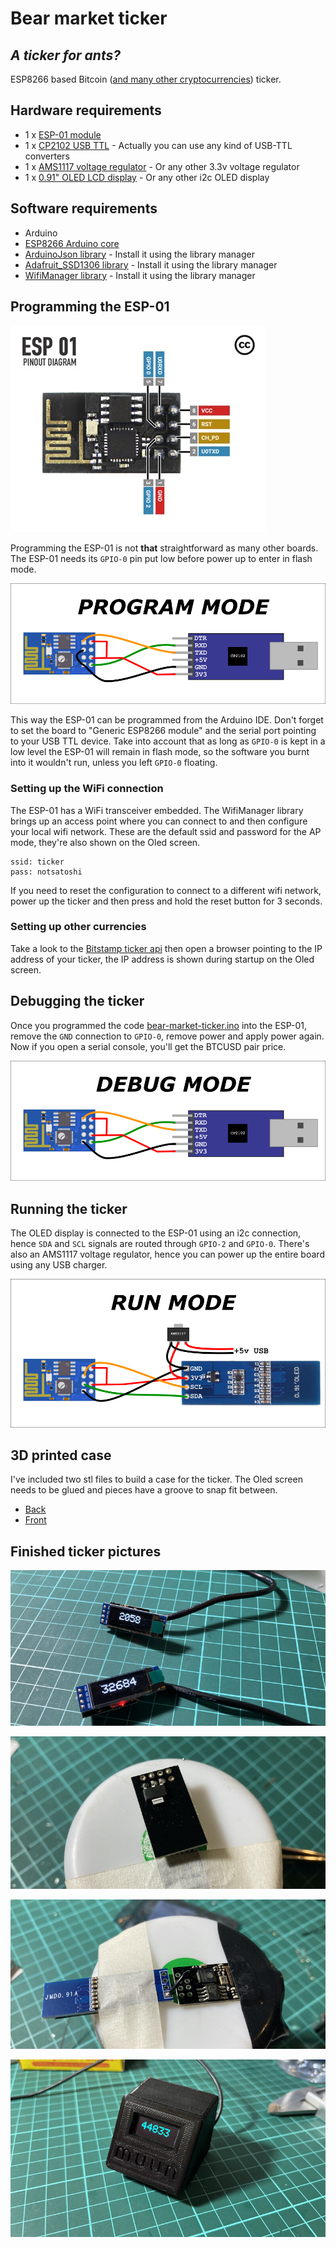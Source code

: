 # Bear market ticker

## _A ticker for ants?_

ESP8266 based Bitcoin ([and many other cryptocurrencies](https://www.bitstamp.net/api/#ticker)) ticker.

## Hardware requirements

- 1 x [ESP-01 module](https://www.ebay.com/itm/384230826303)
- 1 x [CP2102 USB TTL](https://www.ebay.com/itm/284317008939) - Actually you can use any kind of USB-TTL converters
- 1 x [AMS1117 voltage regulator](https://www.ebay.com/itm/114900248696) - Or any other 3.3v voltage regulator
- 1 x [0.91" OLED LCD display](https://www.ebay.com/itm/284373421980) - Or any other i2c OLED display

## Software requirements

- Arduino
- [ESP8266 Arduino core](https://github.com/esp8266/Arduino)
- [ArduinoJson library](https://arduinojson.org/) - Install it using the library manager
- [Adafruit_SSD1306 library](https://github.com/adafruit/Adafruit_SSD1306) - Install it using the library manager
- [WifiManager library](https://github.com/tzapu/WiFiManager) - Install it using the library manager

## Programming the ESP-01

![ESP-01 pinout](esp-01-pinout.jpeg)

Programming the ESP-01 is not **that** straightforward as many other boards. The ESP-01 needs its `GPIO-0` pin put low before power up to enter in flash mode.

![ESP-01 program mode](program_mode.png)

This way the ESP-01 can be programmed from the Arduino IDE. Don't forget to set the board to "Generic ESP8266 module" and the serial port pointing to your USB TTL device. Take into account that as long as `GPIO-0` is kept in a low level the ESP-01 will remain in flash mode, so the software you burnt into it wouldn't run, unless you left `GPIO-0` floating.

### Setting up the WiFi connection

The ESP-01 has a WiFi transceiver embedded. The WifiManager library brings up an access point where you can connect to and then configure your local wifi network. These are the default ssid and password for the AP mode, they're also shown on the Oled screen.

```
ssid: ticker
pass: notsatoshi
```

If you need to reset the configuration to connect to a different wifi network, power up the ticker and then press and hold the reset button for 3 seconds.

### Setting up other currencies

Take a look to the [Bitstamp ticker api](https://www.bitstamp.net/api/#ticker) then open a browser pointing to the IP address of your ticker, the IP address is shown during startup on the Oled screen.


## Debugging the ticker

Once you programmed the code [bear-market-ticker.ino](bear-market-ticker.ino) into the ESP-01, remove the `GND` connection to `GPIO-0`, remove power and apply power again. Now if you open a serial console, you'll get the BTCUSD pair price.

![ESP-01 debug mode](debug_mode.png)

## Running the ticker

The OLED display is connected to the ESP-01 using an i2c connection, hence `SDA` and `SCL` signals are routed through `GPIO-2` and `GPIO-0`. There's also an AMS1117 voltage regulator, hence you can power up the entire board using any USB charger.

![ESP-01 run mode](run_mode.png)

## 3D printed case

I've included two stl files to build a case for the ticker. The Oled screen needs to be glued and pieces have a groove to snap fit between.
- [Back](ticker_back.stl)
- [Front](ticker_front.stl)

## Finished ticker pictures

![Bitcoin and Ethereum ticker](eth_btc_ticker.jpg)

![Soldering the AMS1117](voltage_regulator.jpg)

![Soldering the display](solder.jpg)

![3D printed case](3d_printed_case.jpg)

